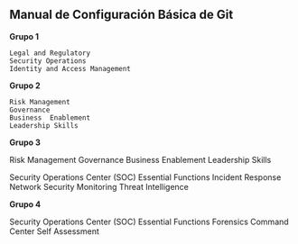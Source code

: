 ## Manual de Configuración Básica de Git

**Grupo 1**

    Legal and Regulatory
    Security Operations
    Identity and Access Management

**Grupo 2**
    
    Risk Management
    Governance
    Business  Enablement
    Leadership Skills
  
**Grupo 3**

  
   Risk Management
    Governance
    Business  Enablement
    Leadership Skills
  
   
   Security Operations Center (SOC) Essential Functions
   Incident  Response
   Network Security Monitoring
   Threat  Intelligence

**Grupo 4**

   Security Operations Center (SOC) Essential Functions
   Forensics
   Command Center
   Self Assessment
